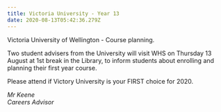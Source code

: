 ```yaml
---
title: Victoria University - Year 13
date: 2020-08-13T05:42:36.279Z
---
```

Victoria University of Wellington - Course planning. 

Two student advisers from the University will visit WHS on Thursday 13 August at 1st break in the Library, to inform students about enrolling and planning their first year course. 

Please attend if Victory University is your FIRST choice for 2020.

_Mr Keene  
Careers Advisor_
